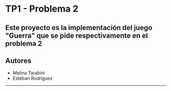 # TP1 - Problema 2

Este proyecto es la implementación del juego "Guerra" que se pide respectivamente en el problema 2
---
## Autores

- Melina Tarabini
- Esteban Rodriguez

---